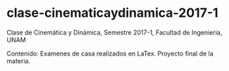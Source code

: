 # clase-cinematicaydinamica-2017-1
Clase de Cinemática y Dinámica, Semestre 2017-1, Facultad de Ingenieria, UNAM

Contenido:
Examenes de casa realizados en LaTex.
Proyecto final de la materia.
